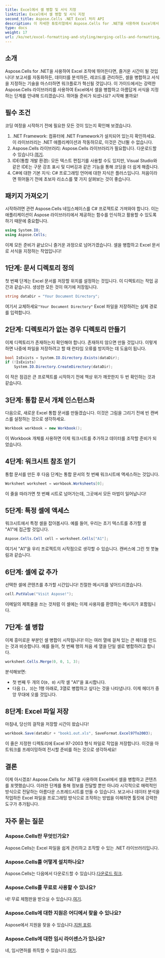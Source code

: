 ```yaml
---
title: Excel에서 셀 병합 및 서식 지정
linktitle: Excel에서 셀 병합 및 서식 지정
second_title: Aspose.Cells .NET Excel 처리 API
description: 이 자세한 튜토리얼에서 Aspose.Cells for .NET을 사용하여 Excel에서 셀을 병합하고 서식 지정하는 방법을 알아보세요. Excel 자동화 작업을 간소화하세요.
type: docs
weight: 17
url: /ko/net/excel-formatting-and-styling/merging-cells-and-formatting/
---
```

## 소개
Aspose.Cells for .NET을 사용하여 Excel 조작에 뛰어든다면, 즐거운 시간이 될 것입니다! 보고서를 자동화하든, 데이터를 분석하든, 레코드를 관리하든, 셀을 병합하고 서식을 지정하는 기술을 마스터하면 워크플로가 혁신될 것입니다. 이 가이드에서는 강력한 Aspose.Cells 라이브러리를 사용하여 Excel에서 셀을 병합하고 아름답게 서식을 지정하는 단계를 안내해 드리겠습니다. 뛰어들 준비가 되셨나요? 시작해 볼까요!
## 필수 조건
코딩 여정을 시작하기 전에 필요한 모든 것이 있는지 확인해 보겠습니다.
1. .NET Framework: 컴퓨터에 .NET Framework가 설치되어 있는지 확인하세요. 이 라이브러리는 .NET 애플리케이션과 작동하므로, 이것은 건너뛸 수 없습니다.
2.  Aspose.Cells 라이브러리: Aspose.Cells 라이브러리가 필요합니다. 다운로드할 수 있습니다.[여기](https://releases.aspose.com/cells/net/).
3. IDE(통합 개발 환경): 모든 텍스트 편집기를 사용할 수도 있지만, Visual Studio와 같은 IDE는 구문 강조 표시 및 디버깅과 같은 기능을 통해 코딩을 더 쉽게 해줍니다.
4. C#에 대한 기본 지식: C# 프로그래밍 언어에 대한 지식은 플러스입니다. 처음이라면 뛰어들기 전에 초보자 리소스를 몇 가지 살펴보는 것이 좋습니다.
## 패키지 가져오기
시작하려면 관련 Aspose.Cells 네임스페이스를 C# 프로젝트로 가져와야 합니다. 이는 애플리케이션이 Aspose 라이브러리에서 제공하는 함수를 인식하고 활용할 수 있도록 하기 때문에 중요합니다.
```csharp
using System.IO;
using Aspose.Cells;
```
이제 모든 준비가 끝났으니 즐거운 과정으로 넘어가겠습니다. 셀을 병합하고 Excel 문서로 서식을 지정하는 작업입니다!
## 1단계: 문서 디렉토리 정의
첫 번째 단계는 Excel 문서를 저장할 위치를 설정하는 것입니다. 이 디렉토리는 작업 공간과 같습니다. 생성한 모든 것이 여기에 저장됩니다. 
```csharp
string dataDir = "Your Document Directory";
```
 여기서 교체하세요`"Your Document Directory"` Excel 파일을 저장하려는 실제 경로를 입력합니다. 
## 2단계: 디렉토리가 없는 경우 디렉토리 만들기
이제 디렉토리가 존재하는지 확인해야 합니다. 존재하지 않으면 만들 것입니다. 이렇게 하면 나중에 파일을 저장하려고 할 때 런타임 오류를 방지하는 데 도움이 됩니다.
```csharp
bool IsExists = System.IO.Directory.Exists(dataDir);
if (!IsExists)
    System.IO.Directory.CreateDirectory(dataDir);
```
이 작은 점검은 큰 프로젝트를 시작하기 전에 책상 위가 깨끗한지 두 번 확인하는 것과 같습니다. 
## 3단계: 통합 문서 개체 인스턴스화
다음으로, 새로운 Excel 통합 문서를 만들겠습니다. 이것은 그림을 그리기 전에 빈 캔버스를 설정하는 것으로 생각하세요. 
```csharp
Workbook workbook = new Workbook();
```
이 Workbook 개체를 사용하면 이제 워크시트를 추가하고 데이터를 조작할 준비가 되었습니다.
## 4단계: 워크시트 참조 얻기
통합 문서를 만든 후 다음 단계는 통합 문서의 첫 번째 워크시트에 액세스하는 것입니다. 
```csharp
Worksheet worksheet = workbook.Worksheets[0];
```
이 줄을 따라가면 첫 번째 시트로 넘어가는데, 그곳에서 모든 마법이 일어납니다!
## 5단계: 특정 셀에 액세스
워크시트에서 특정 셀을 잡아봅시다. 예를 들어, 우리는 초기 텍스트를 추가할 셀 "A1"에 접근할 것입니다.
```csharp
Aspose.Cells.Cell cell = worksheet.Cells["A1"];
```
여기서 "A1"을 우리 프로젝트의 시작점으로 생각할 수 있습니다. 캔버스에 그린 첫 붓놀림과 같습니다.
## 6단계: 셀에 값 추가
선택한 셀에 콘텐츠를 추가할 시간입니다! 친절한 메시지를 넣어드리겠습니다.
```csharp
cell.PutValue("Visit Aspose!");
```
이메일의 제목줄을 쓰는 것처럼 이 셀에는 이제 사용자를 환영하는 메시지가 포함됩니다.
## 7단계: 셀 병합
이제 흥미로운 부분인 셀 병합이 시작됩니다! 이는 여러 열에 걸쳐 있는 큰 헤더를 만드는 것과 비슷합니다. 예를 들어, 첫 번째 행의 처음 세 열을 단일 셀로 병합하려고 합니다.
```csharp
worksheet.Cells.Merge(0, 0, 1, 3);
```
분석해보면:
- 첫 번째 두 개의 0(`0, 0`) 시작 셀 "A1"을 표시합니다.
- 다음 (`1, 3`)는 1행 아래로, 3열로 병합하고 싶다는 것을 나타냅니다. 이제 헤더가 중앙 무대에 오를 것입니다.
## 8단계: Excel 파일 저장
마침내, 당신의 걸작을 저장할 시간이 왔습니다! 
```csharp
workbook.Save(dataDir + "book1.out.xls", SaveFormat.Excel97To2003);
```
이 줄은 지정한 디렉토리에 Excel 97-2003 형식 파일로 작업을 저장합니다. 이것을 아트워크를 프레이밍하여 전시할 준비를 하는 것으로 생각하세요!
## 결론
이제 아시겠죠! Aspose.Cells for .NET을 사용하여 Excel에서 셀을 병합하고 콘텐츠를 포맷했습니다. 이러한 단계를 통해 정보를 전달할 뿐만 아니라 시각적으로 매력적인 방식으로 전달하는 아름다운 스프레드시트를 만들 수 있습니다. 보고서나 데이터 분석을 작업하든 Excel 파일을 프로그래밍 방식으로 조작하는 방법을 이해하면 툴킷에 강력한 도구가 추가됩니다.
## 자주 묻는 질문
### Aspose.Cells란 무엇인가요?
Aspose.Cells는 Excel 파일을 쉽게 관리하고 조작할 수 있는 .NET 라이브러리입니다. 
### Aspose.Cells를 어떻게 설치하나요?
 Aspose.Cells는 다음에서 다운로드할 수 있습니다.[다운로드 링크](https://releases.aspose.com/cells/net/).
### Aspose.Cells를 무료로 사용할 수 있나요?
 네! 무료 체험판을 받으실 수 있습니다.[여기](https://releases.aspose.com/).
### Aspose.Cells에 대한 지원은 어디에서 찾을 수 있나요?
 Aspose에서 지원을 찾을 수 있습니다.[지원 포럼](https://forum.aspose.com/c/cells/9).
### Aspose.Cells에 대한 임시 라이센스가 있나요?
 네, 임시면허를 취득할 수 있습니다.[여기](https://purchase.aspose.com/temporary-license/).